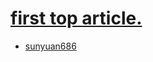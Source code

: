 # [first top article.](https://github.com/sunyuan686/blog/issues/7)

-  [sunyuan686](https://blog.xixihaha.tech)